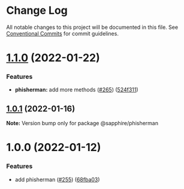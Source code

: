 # Change Log

All notable changes to this project will be documented in this file.
See [Conventional Commits](https://conventionalcommits.org) for commit guidelines.

# [1.1.0](https://github.com/sapphiredev/utilities/compare/@sapphire/phisherman@1.0.1...@sapphire/phisherman@1.1.0) (2022-01-22)

### Features

-   **phisherman:** add more methods ([#265](https://github.com/sapphiredev/utilities/issues/265)) ([524f311](https://github.com/sapphiredev/utilities/commit/524f3116fe5e1fd2f8186ef1e635dcf750503555))

## [1.0.1](https://github.com/sapphiredev/utilities/compare/@sapphire/phisherman@1.0.0...@sapphire/phisherman@1.0.1) (2022-01-16)

**Note:** Version bump only for package @sapphire/phisherman

# 1.0.0 (2022-01-12)

### Features

-   add phisherman ([#255](https://github.com/sapphiredev/utilities/issues/255)) ([68fba03](https://github.com/sapphiredev/utilities/commit/68fba03bcbd3af14e66b25357d1eafd0cc315f0f))
